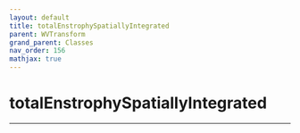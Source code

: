 ```yaml
---
layout: default
title: totalEnstrophySpatiallyIntegrated
parent: WVTransform
grand_parent: Classes
nav_order: 156
mathjax: true
---
```


#  totalEnstrophySpatiallyIntegrated




---

